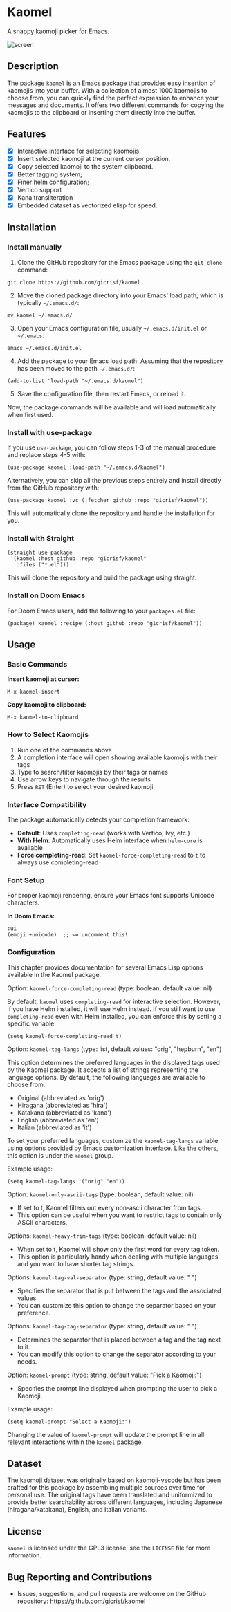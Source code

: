 # Kaomel

A snappy kaomoji picker for Emacs.

![screen](screenshot.png)

## Description
The package `kaomel` is an Emacs package that provides easy insertion of kaomojis into your buffer. With a collection of almost 1000 kaomojis to choose from, you can quickly find the perfect expression to enhance your messages and documents. It offers two different commands for copying the kaomojis to the clipboard or inserting them directly into the buffer.

## Features
- [x] Interactive interface for selecting kaomojis.
- [x] Insert selected kaomoji at the current cursor position.
- [x] Copy selected kaomoji to the system clipboard.
- [x] Better tagging system;
- [x] Finer helm configuration;
- [x] Vertico support
- [x] Kana transliteration
- [x] Embedded dataset as vectorized elisp for speed.

## Installation

### Install manually
1. Clone the GitHub repository for the Emacs package using the `git clone` command:
```
git clone https://github.com/gicrisf/kaomel
```

2. Move the cloned package directory into your Emacs' load path, which is typically `~/.emacs.d/`:
```
mv kaomel ~/.emacs.d/
```

3. Open your Emacs configuration file, usually `~/.emacs.d/init.el` or `~/.emacs`:
```
emacs ~/.emacs.d/init.el
```

4. Add the package to your Emacs load path. Assuming that the repository has been moved to the path `~/.emacs.d/`:

```elisp
(add-to-list 'load-path "~/.emacs.d/kaomel")
```

5. Save the configuration file, then restart Emacs, or reload it.

Now, the package commands will be available and will load automatically when first used.

### Install with use-package

If you use `use-package`, you can follow steps 1-3 of the manual procedure and replace steps 4-5 with:

```emacs-lisp
(use-package kaomel :load-path "~/.emacs.d/kaomel")
```

Alternatively, you can skip all the previous steps entirely and install directly from the GitHub repository with:

```elisp
(use-package kaomel :vc (:fetcher github :repo "gicrisf/kaomel"))
```

This will automatically clone the repository and handle the installation for you.

### Install with Straight

```emacs-lisp
(straight-use-package
 '(kaomel :host github :repo "gicrisf/kaomel"
   :files ("*.el")))
```

This will clone the repository and build the package using straight.

### Install on Doom Emacs
For Doom Emacs users, add the following to your `packages.el` file:

```emacs-lisp
(package! kaomel :recipe (:host github :repo "gicrisf/kaomel"))
```

## Usage

### Basic Commands

**Insert kaomoji at cursor:**
```
M-x kaomel-insert
```

**Copy kaomoji to clipboard:**
```
M-x kaomel-to-clipboard
```

### How to Select Kaomojis

1. Run one of the commands above
2. A completion interface will open showing available kaomojis with their tags
3. Type to search/filter kaomojis by their tags or names
4. Use arrow keys to navigate through the results
5. Press `RET` (Enter) to select your desired kaomoji

### Interface Compatibility

The package automatically detects your completion framework:
- **Default**: Uses `completing-read` (works with Vertico, Ivy, etc.)
- **With Helm**: Automatically uses Helm interface when `helm-core` is available
- **Force completing-read**: Set `kaomel-force-completing-read` to `t` to always use completing-read

### Font Setup

For proper kaomoji rendering, ensure your Emacs font supports Unicode characters.

**In Doom Emacs:**

```emacs-lisp
:ui
(emoji +unicode)  ;; <= uncomment this!
```

### Configuration
This chapter provides documentation for several Emacs Lisp options available in the Kaomel package.

Option: `kaomel-force-completing-read`
(type: boolean, default value: nil)

By default, `kaomel` uses `completing-read` for interactive selection. However, if you have Helm installed, it will use Helm instead. If you still want to use `completing-read` even with Helm installed, you can enforce this by setting a specific variable.

```emacs-lisp
(setq kaomel-force-completing-read t)
```

Option: `kaomel-tag-langs`
(type: list, default values: "orig", "hepburn", "en")

This option determines the preferred languages in the displayed tags used by the Kaomel package. It accepts a list of strings representing the language options. By default, the following languages are available to choose from:

- Original (abbreviated as 'orig')
- Hiragana (abbreviated as 'hira')
- Katakana (abbreviated as 'kana')
- English (abbreviated as 'en')
- Italian (abbreviated as 'it')

To set your preferred languages, customize the `kaomel-tag-langs` variable using options provided by Emacs customization interface. Like the others, this option is under the `kaomel` group.

Example usage:

```emacs-lisp
(setq kaomel-tag-langs '("orig" "en"))
```

Option: `kaomel-only-ascii-tags`
(type: boolean, default value: nil)

- If set to t, Kaomel filters out every non-ascii character from tags.
- This option can be useful when you want to restrict tags to contain only ASCII characters.

Options: `kaomel-heavy-trim-tags`
(type: boolean, default value: nil)

- When set to t, Kaomel will show only the first word for every tag token.
- This option is particularly handy when dealing with multiple languages and you want to have shorter tag strings.

Options: `kaomel-tag-val-separator`
(type: string, default value: " ")

- Specifies the separator that is put between the tags and the associated values.
- You can customize this option to change the separator based on your preference.

Options: `kaomel-tag-tag-separator`
(type: string, default value: " ")

- Determines the separator that is placed between a tag and the tag next to it.
- You can modify this option to change the separator according to your needs.

Option: `kaomel-prompt`
(type: string, default value: "Pick a Kaomoji:")
- Specifies the prompt line displayed when prompting the user to pick a Kaomoji.

Example usage:

```emacs-lisp
(setq kaomel-prompt "Select a Kaomoji:")
```

Changing the value of `kaomel-prompt` will update the prompt line in all relevant interactions within the `kaomel` package.

## Dataset

The kaomoji dataset was originally based on [kaomoji-vscode](https://github.com/Coiven/kaomoji-vscode) but has been crafted for this package by assembling multiple sources over time for personal use. The original tags have been translated and uniformized to provide better searchability across different languages, including Japanese (hiragana/katakana), English, and Italian variants.

## License
`kaomel` is licensed under the GPL3 license, see the `LICENSE` file for more information.

## Bug Reporting and Contributions
- Issues, suggestions, and pull requests are welcome on the GitHub repository: https://github.com/gicrisf/kaomel
